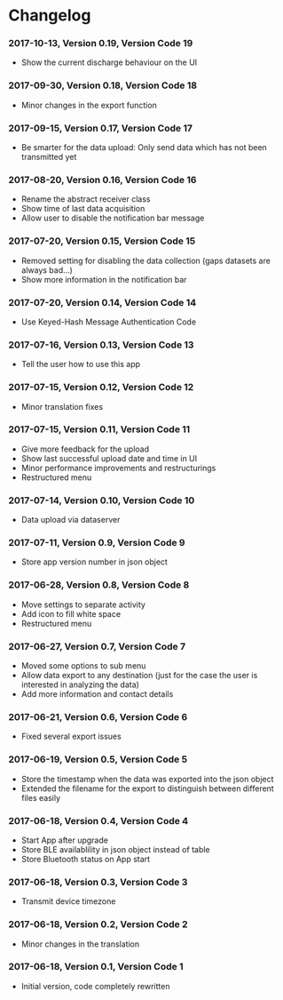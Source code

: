 Changelog
=========

### 2017-10-13, Version 0.19, Version Code 19

- Show the current discharge behaviour on the UI

### 2017-09-30, Version 0.18, Version Code 18

- Minor changes in the export function

### 2017-09-15, Version 0.17, Version Code 17

- Be smarter for the data upload: Only send data which has not been transmitted
  yet

### 2017-08-20, Version 0.16, Version Code 16

- Rename the abstract receiver class
- Show time of last data acquisition
- Allow user to disable the notification bar message

### 2017-07-20, Version 0.15, Version Code 15

- Removed setting for disabling the data collection (gaps datasets are always bad...)
- Show more information in the notification bar

### 2017-07-20, Version 0.14, Version Code 14

- Use Keyed-Hash Message Authentication Code

### 2017-07-16, Version 0.13, Version Code 13

- Tell the user how to use this app

### 2017-07-15, Version 0.12, Version Code 12

- Minor translation fixes

### 2017-07-15, Version 0.11, Version Code 11

- Give more feedback for the upload
- Show last successful upload date and time in UI
- Minor performance improvements and restructurings
- Restructured menu

### 2017-07-14, Version 0.10, Version Code 10

- Data upload via dataserver

### 2017-07-11, Version 0.9, Version Code 9

- Store app version number in json object

### 2017-06-28, Version 0.8, Version Code 8

- Move settings to separate activity
- Add icon to fill white space
- Restructured menu

### 2017-06-27, Version 0.7, Version Code 7

- Moved some options to sub menu
- Allow data export to any destination (just for the case the user is
  interested in analyzing the data)
- Add more information and contact details

### 2017-06-21, Version 0.6, Version Code 6

- Fixed several export issues

### 2017-06-19, Version 0.5, Version Code 5

- Store the timestamp when the data was exported into the json object
- Extended the filename for the export to distinguish between different files easily

### 2017-06-18, Version 0.4, Version Code 4

- Start App after upgrade
- Store BLE availablility in json object instead of table
- Store Bluetooth status on App start

### 2017-06-18, Version 0.3, Version Code 3

- Transmit device timezone

### 2017-06-18, Version 0.2, Version Code 2

- Minor changes in the translation

### 2017-06-18, Version 0.1, Version Code 1

- Initial version, code completely rewritten
